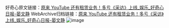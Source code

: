 好奇心原文链接：[原来 YouTube 还有租赁业务！多亏《采访》上线_娱乐_好奇心日报-晏文静](https://www.qdaily.com/articles/4723.html)
WebArchive归档链接：[原来 YouTube 还有租赁业务！多亏《采访》上线_娱乐_好奇心日报-晏文静](http://web.archive.org/web/20190623162547/https://www.qdaily.com/articles/4723.html)
![image](http://ww3.sinaimg.cn/large/007d5XDply1g3w5paqzkkj30u02zt1kx)